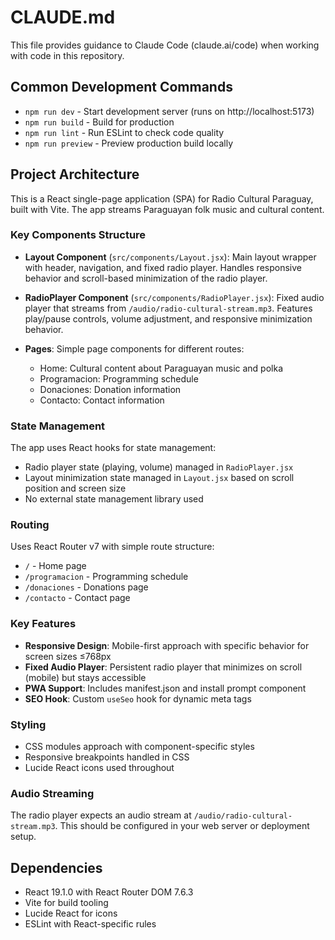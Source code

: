 # CLAUDE.md

This file provides guidance to Claude Code (claude.ai/code) when working with code in this repository.

## Common Development Commands

- `npm run dev` - Start development server (runs on http://localhost:5173)
- `npm run build` - Build for production
- `npm run lint` - Run ESLint to check code quality
- `npm run preview` - Preview production build locally

## Project Architecture

This is a React single-page application (SPA) for Radio Cultural Paraguay, built with Vite. The app streams Paraguayan folk music and cultural content.

### Key Components Structure

- **Layout Component** (`src/components/Layout.jsx`): Main layout wrapper with header, navigation, and fixed radio player. Handles responsive behavior and scroll-based minimization of the radio player.

- **RadioPlayer Component** (`src/components/RadioPlayer.jsx`): Fixed audio player that streams from `/audio/radio-cultural-stream.mp3`. Features play/pause controls, volume adjustment, and responsive minimization behavior.

- **Pages**: Simple page components for different routes:
  - Home: Cultural content about Paraguayan music and polka
  - Programacion: Programming schedule
  - Donaciones: Donation information
  - Contacto: Contact information

### State Management

The app uses React hooks for state management:
- Radio player state (playing, volume) managed in `RadioPlayer.jsx`
- Layout minimization state managed in `Layout.jsx` based on scroll position and screen size
- No external state management library used

### Routing

Uses React Router v7 with simple route structure:
- `/` - Home page
- `/programacion` - Programming schedule
- `/donaciones` - Donations page
- `/contacto` - Contact page

### Key Features

- **Responsive Design**: Mobile-first approach with specific behavior for screen sizes ≤768px
- **Fixed Audio Player**: Persistent radio player that minimizes on scroll (mobile) but stays accessible
- **PWA Support**: Includes manifest.json and install prompt component
- **SEO Hook**: Custom `useSeo` hook for dynamic meta tags

### Styling

- CSS modules approach with component-specific styles
- Responsive breakpoints handled in CSS
- Lucide React icons used throughout

### Audio Streaming

The radio player expects an audio stream at `/audio/radio-cultural-stream.mp3`. This should be configured in your web server or deployment setup.

## Dependencies

- React 19.1.0 with React Router DOM 7.6.3
- Vite for build tooling
- Lucide React for icons
- ESLint with React-specific rules